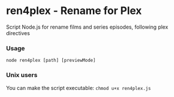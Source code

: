 # ren4plex - Rename for Plex
Script Node.js for rename films and series episodes, following plex directives

### Usage
`node ren4plex [path] [previewMode]`

### Unix users
You can make the script executable:
`chmod u+x ren4plex.js`
